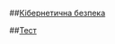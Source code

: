 ##[Кібернетична безпека](https://www.youtube.com/watch?v=crI4ZXZuwrk)

##[Тест](https://form.typeform.com/to/Bz1OWqd5)
